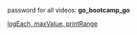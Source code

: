 password for all videos: **go_bootcamp_go**

[logEach, maxValue, printRange](https://vimeo.com/167057785)
